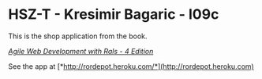 # HSZ-T - Kresimir Bagaric - I09c

This is the shop application from the book.

[*Agile Web Development with Rals - 4 Edition*](http://pragprog.com/titles/rails4/agile-web-development-with-rails)

See the app at [*http://rordepot.heroku.com/*](http://rordepot.heroku.com)